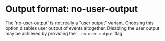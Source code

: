 # Output format: no-user-output

The 'no-user-output' is not really a "user output" variant. Choosing this option disables user output of events
altogether. Disabling the user output may be achieved by providing the `--no-user-output` flag.
